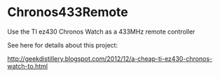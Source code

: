# Chronos433Remote
Use the TI ez430 Chronos Watch as a 433MHz remote controller

See here for details about this project:

http://geekdistillery.blogspot.com/2012/12/a-cheap-ti-ez430-chronos-watch-to.html
